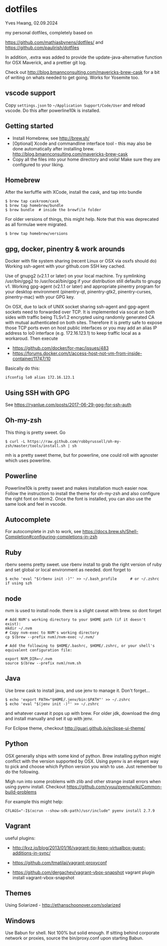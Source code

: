 dotfiles
========
Yves Hwang, 02.09.2024

my personal dotfiles, completely based on

https://github.com/mathiasbynens/dotfiles/ and https://github.com/paulirish/dotfiles

In addition, .extra was added to provide the update-java-alternative function for OSX Maverick, and a prettier git log. 

Check out http://blog.bmannconsulting.com/mavericks-brew-cask for a bit of writing on whats needed to get going. Works for Yosemite too.

vscode support
--------------
Copy `settings.json` to `~/Application Support/Code/User` and reload vscode. Do this after powerline10k is installed.

Getting started
---------------

* Install Homebrew, see http://brew.sh/
* [Optional] Xcode and commandline interface tool - this may also be done automatically after installing brew.
    http://blog.bmannconsulting.com/mavericks-brew-cask
* Copy all the files into your home directory and voila! Make sure they are configured to your liking.

Homebrew
--------
After the kerfuffle with XCode, install the cask, and tap into bundle

    $ brew tap caskroom/cask
    $ brew tap homebrew/bundle
    $ brew bundle  # inside the brewfile folder

For older versions of things, this might help. Note that this was deprecated as all formulae were migrated.

    $ brew tap homebrew/versions

gpg, docker, pinentry & work arounds
------------------------------------
Docker with file system sharing (recent Linux or OSX via osxfs should do)
Working ssh-agent with your github.com SSH key cached.

Use of gnupg2 (v2.1.1 or later) on your local machine. Try symlinking /usr/bin/gpg2 to /usr/local/bin/gpg if your distribution still defaults to gnupg v1.
Working gpg-agent (v2.1.1 or later) and appropriate pinentry program for your desktop environment (pinentry-qt, pinentry-gtk2, pinentry-curses, pinentry-mac) with your GPG key.

On OSX, due to lack of UNIX socket sharing ssh-agent and gpg-agent sockets need to forwarded over TCP. It is implemented via socat on both sides with traffic being TLSv1.2 encrypted using randomly generated CA with mutual authenticated on both sites. Therefore it is pretty safe to expose those TCP ports even on host public interfaces or you may add an alias IP address to lo0 interface (e.g. 172.16.123.1) to keep traffic local as a workaroud. Then execute

- https://github.com/docker/for-mac/issues/483
- https://forums.docker.com/t/access-host-not-vm-from-inside-container/11747/10

Basically do this:

    ifconfig lo0 alias 172.16.123.1

Using SSH with GPG
------------------
See https://ryanlue.com/posts/2017-06-29-gpg-for-ssh-auth

Oh-my-zsh
---------
This thing is pretty sweet. Go

    $ curl -L https://raw.github.com/robbyrussell/oh-my-zsh/master/tools/install.sh | sh

mh is a pretty sweet theme, but for powerline, one could roll with agnoster which uses powerline.

Powerline
---------
Powerline10k is pretty sweet and makes installation much easier now. Follow the instruction to install the theme for oh-my-zsh and also configure the right font on iterm2. Once the font is installed, you can also use the same look and feel in vscode. 

Autocomplete
------------
For autocomplete in zsh to work, see https://docs.brew.sh/Shell-Completion#configuring-completions-in-zsh


Ruby
----
rbenv seems pretty sweet. use rbenv install to grab the right version of ruby and set global or local environment as needed. dont forget to

    $ echo 'eval "$(rbenv init -)"' >> ~/.bash_profile      # or ~/.zshrc if using szh

node
----
nvm is used to install node. there is a slight caveat with brew. so dont forget

    # Add NVM's working directory to your $HOME path (if it doesn't exist):
    mkdir ~/.nvm
    # Copy nvm-exec to NVM's working directory
    cp $(brew --prefix nvm)/nvm-exec ~/.nvm/

    # Add the following to $HOME/.bashrc, $HOME/.zshrc, or your shell's equivalent configuration file:

    export NVM_DIR=~/.nvm
    source $(brew --prefix nvm)/nvm.sh

Java
----
Use brew cask to install java, and use jenv to manage it. Don't forget...

    $ echo 'export PATH="$HOME/.jenv/bin:$PATH"' >> ~/.zshrc
    $ echo 'eval "$(jenv init -)"' >> ~/.zshrc

and whatever caveat it pops up with brew. For older jdk, download the dmg and install manually and set it up with jenv.

For Eclipse theme, checkout http://guari.github.io/eclipse-ui-theme/

Python
------
OSX generally ships with some kind of python. Brew installing python might conflict with the version supported by OSX. Using pyenv is an elegant way to pick and choose which Python version you wish to use. Just remember to do the following.

Migh run into some problems with zlib and other strange install errors when using pyenv install. Checkout https://github.com/yyuu/pyenv/wiki/Common-build-problems

For example this might help: 

    CFLAGS="-I$(xcrun --show-sdk-path)/usr/include" pyenv install 2.7.9

Vagrant
-------
useful plugins:

* http://kvz.io/blog/2013/01/16/vagrant-tip-keep-virtualbox-guest-additions-in-sync/

* https://github.com/tmatilai/vagrant-proxyconf

* https://github.com/dergachev/vagrant-vbox-snapshot vagrant plugin install vagrant-vbox-snapshot

Themes
------
Using Solarized - http://ethanschoonover.com/solarized

Windows
-------
Use Babun for shell. Not 100% but solid enough.
If sitting behind corporate network or proxies, source the bin/proxy.conf upon starting Babun.
